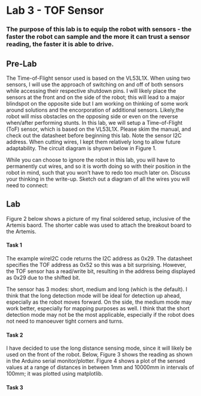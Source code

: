 # Lab 3 - TOF Sensor

### The purpose of this lab is to equip the robot with sensors - the faster the robot can sample and the more it can trust a sensor reading, the faster it is able to drive.

## Pre-Lab

The Time-of-Flight sensor used is based on the VL53L1X. When using two sensors, I will use the approach of switching on and off of both sensors while accessing their respective shutdown pins. I will likely place the sensors at the front and on the side of the robot; this will lead to a major blindspot on the opposite side but I am working on thinking of some work around solutions and the encorporation of additional sensors. Likely,the robot will miss obstacles on the opposing side or even on the reverse when/after performing stunts.
In this lab, we will setup a Time-of-Flight (ToF) sensor, which is based on the VL53L1X. Please skim the manual, and check out the datasheet before beginning this lab. Note the sensor I2C address.
When cutting wires, I kept them relatively long to allow future adaptability. The circuit diagram is shyown below in Figure 1.

While you can choose to ignore the robot in this lab, you will have to permanently cut wires, and so it is worth doing so with their position in the robot in mind, such that you won’t have to redo too much later on. Discuss your thinking in the write-up. Sketch out a diagram of all the wires you will need to connect:

## Lab

Figure 2 below shows a picture of my final soldered setup, inclusive of the Artemis baord. The shorter cable was used to attach the breakout board to the Artemis. 

#### Task 1

The example wireI2C code returns the I2C address as 0x29. The datasheet specifies the TOF address as 0x52 so this was a bit surprising. However, the TOF sensor has a read/write bit, resulting in the address being displayed as 0x29 due to the shifted bit. 


The sensor has 3 modes: short, medium and long (which is the default). I think that the long detection mode will be ideal for detection up ahead, especially as the robot moves forward. On the side, the medium mode may work better, especially for mapping purposes as well. I think that the short detection mode may not be the most applicable, especially if the robot does not need to manoeuver tight corners and turns. 

#### Task 2

I have decided to use the long distance sensing mode, since it will likely be used on the front of the robot. Below, Figure 3 shows the reading as shown in the Arduino serial monitor/plotter. Figure 4 shows a plot of the sensed values at a range of distances in between 1mm and 10000mm in intervals of 100mm; it was plotted using matplotlib. 

#### Task 3
